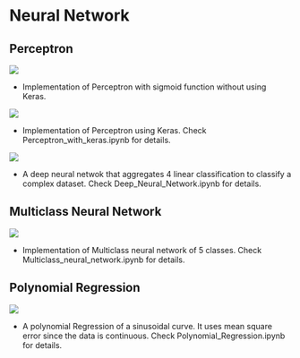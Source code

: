 # Neural Network
## Perceptron
![](https://github.com/Rietchie0119/Lane-detection/assets/28763133/883fc4b8-c1e5-400b-a523-edabb9322564)
- Implementation of Perceptron with sigmoid function without using Keras.


![](https://github.com/Rietchie0119/Lane-detection/assets/28763133/d3e706e8-b58c-41d2-9326-02bdbcc6de6b)
- Implementation of Perceptron using Keras. Check Perceptron_with_keras.ipynb for details.

![](https://github.com/Rietchie0119/Lane-detection/assets/28763133/7bfea5ad-0fd6-4d82-806e-945c8ff1e900)
- A deep neural netwok that aggregates 4 linear classification to classify a complex dataset. Check Deep_Neural_Network.ipynb for details.

## Multiclass Neural Network
![](https://github.com/Rietchie0119/Lane-detection/assets/28763133/7053a7a7-fe63-4459-8244-d77f7fbf1f73)
- Implementation of Multiclass neural network of 5 classes. Check Multiclass_neural_network.ipynb for details.

## Polynomial Regression
![](https://github.com/Rietchie0119/Lane-detection/assets/28763133/3d213d7e-9ef7-40f4-b43e-8ba611da06c4)
- A polynomial Regression of a sinusoidal curve. It uses mean square error since the data is continuous. Check Polynomial_Regression.ipynb for details.
